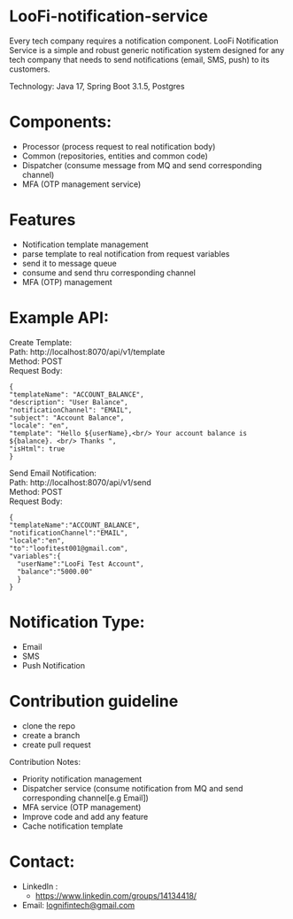 # LooFi-notification-service

Every tech company requires a notification component. LooFi Notification Service is a simple and robust generic notification system designed for any tech company that needs to send notifications (email, SMS, push) to its customers.


Technology: Java 17, Spring Boot 3.1.5, Postgres

# Components:
- Processor (process request to real notification body)
- Common (repositories, entities and common code)
- Dispatcher (consume message from MQ and send corresponding channel)
- MFA (OTP management service)

# Features
- Notification template management
- parse template to real notification from request variables
- send it to message queue 
- consume and send thru corresponding channel
- MFA (OTP) management

# Example API:
Create Template:\
Path: http://localhost:8070/api/v1/template \
Method: POST\
Request Body:
```
{
"templateName": "ACCOUNT_BALANCE",
"description": "User Balance",
"notificationChannel": "EMAIL",
"subject": "Account Balance",
"locale": "en",
"template": "Hello ${userName},<br/> Your account balance is ${balance}. <br/> Thanks ",
"isHtml": true
}
```

Send Email Notification:\
Path: http://localhost:8070/api/v1/send \
Method: POST\
Request Body:
```
{
"templateName":"ACCOUNT_BALANCE",
"notificationChannel":"EMAIL",
"locale":"en",
"to":"loofitest001@gmail.com",
"variables":{
  "userName":"LooFi Test Account",
  "balance":"5000.00"
  }
}
```


# Notification Type:
- Email
- SMS
- Push Notification


# Contribution guideline
- clone the repo
- create a branch
- create pull request

Contribution Notes:
- Priority notification management
- Dispatcher service (consume notification from MQ and send corresponding channel[e.g Email])
- MFA service (OTP management)
- Improve code and add any feature
- Cache notification template


# Contact:
- LinkedIn :
    - https://www.linkedin.com/groups/14134418/
- Email: lognifintech@gmail.com



